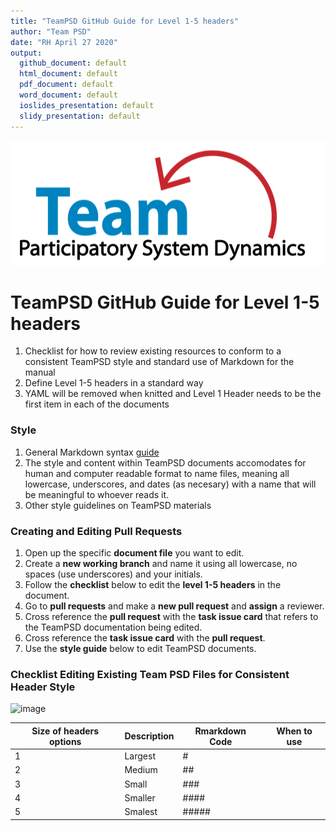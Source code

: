 ```yaml
---
title: "TeamPSD GitHub Guide for Level 1-5 headers"
author: "Team PSD"
date: "RH April 27 2020"
output: 
  github_document: default
  html_document: default
  pdf_document: default
  word_document: default
  ioslides_presentation: default
  slidy_presentation: default
---
```


<img src = "https://github.com/lzim/teampsd/blob/teampsd_style/teampsd_logo/team_psd_logo_sm.png"
     height = "200" width = "600">  


# TeamPSD GitHub Guide for Level 1-5 headers 
1. Checklist for how to review existing resources to conform to a consistent TeamPSD style and standard use of Markdown for the manual
2. Define Level 1-5 headers in a standard way
3. YAML will be removed when knitted and Level 1 Header needs to be the first item in each of the documents

### **Style**
1. General Markdown syntax [guide](https://rstudio.com/wp-content/uploads/2015/03/rmarkdown-reference.pdf)
2. The style and content within TeamPSD documents accomodates for human and computer readable format to name files, meaning all lowercase, underscores, and dates (as necesary) with a name that will be meaningful to whoever reads it. 
3. Other style guidelines on TeamPSD materials 

### **Creating and Editing Pull Requests**
1. Open up the specific **document file** you want to edit.  
2. Create a **new working branch** and name it using all lowercase, no spaces (use underscores) and your initials.
3. Follow the **checklist** below to edit the **level 1-5 headers** in the document.
3. Go to **pull requests** and  make a **new pull request** and **assign** a reviewer. 
4. Cross reference the **pull request** with the **task issue card** that refers to the TeamPSD documentation being edited.
5. Cross reference the **task issue card** with the **pull request**.
6. Use the **style guide** below to edit TeamPSD documents. 

### **Checklist Editing Existing Team PSD Files for Consistent Header Style**  

![image](https://user-images.githubusercontent.com/54862187/80425076-d13b8700-8897-11ea-9242-ac6575067aea.png)

Size of headers options | Description | Rmarkdown Code | When to use
-- | -- | -- | --
1 | Largest | # |  
2 | Medium | ## |  
3 | Small | ### |  
4 | Smaller | #### |  
5 | Smalest | ##### |  


